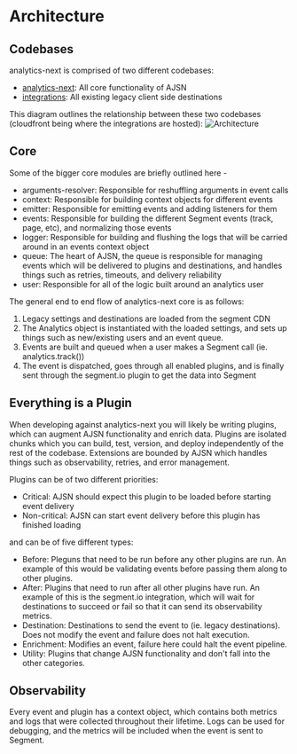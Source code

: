 # Architecture

## Codebases

analytics-next is comprised of two different codebases:

- [analytics-next](https://github.com/segmentio/analytics-next): All core functionality of AJSN
- [integrations](https://github.com/segmentio/analytics.js-integrations): All existing legacy client side destinations

This diagram outlines the relationship between these two codebases (cloudfront being where the integrations are hosted):
![Architecture](.github/architecture.png?raw=true)

## Core

Some of the bigger core modules are briefly outlined here -

- arguments-resolver: Responsible for reshuffling arguments in event calls
- context: Responsible for building context objects for different events
- emitter: Responsible for emitting events and adding listeners for them
- events: Responsible for building the different Segment events (track, page, etc), and normalizing those events
- logger: Responsible for building and flushing the logs that will be carried around in an events context object
- queue: The heart of AJSN, the queue is responsible for managing events which will be delivered to plugins and destinations, and handles things such as retries, timeouts, and delivery reliability
- user: Responsible for all of the logic built around an analytics user

The general end to end flow of analytics-next core is as follows:

1. Legacy settings and destinations are loaded from the segment CDN
2. The Analytics object is instantiated with the loaded settings, and sets up things such as new/existing users and an event queue.
3. Events are built and queued when a user makes a Segment call (ie. analytics.track())
4. The event is dispatched, goes through all enabled plugins, and is finally sent through the segment.io plugin to get the data into Segment

## Everything is a Plugin

When developing against analytics-next you will likely be writing plugins, which can augment AJSN functionality and enrich data. Plugins are isolated chunks which you can build, test, version, and deploy independently of the rest of the codebase. Extensions are bounded by AJSN which handles things such as observability, retries, and error management.

Plugins can be of two different priorities:

- Critical: AJSN should expect this plugin to be loaded before starting event delivery
- Non-critical: AJSN can start event delivery before this plugin has finished loading

and can be of five different types:

- Before: Pleguns that need to be run before any other plugins are run. An example of this would be validating events before passing them along to other plugins.
- After: Plugins that need to run after all other plugins have run. An example of this is the segment.io integration, which will wait for destinations to succeed or fail so that it can send its observability metrics.
- Destination: Destinations to send the event to (ie. legacy destinations). Does not modify the event and failure does not halt execution.
- Enrichment: Modifies an event, failure here could halt the event pipeline.
- Utility: Plugins that change AJSN functionality and don't fall into the other categories.

## Observability

Every event and plugin has a context object, which contains both metrics and logs that were collected throughout their lifetime. Logs can be used for debugging, and the metrics will be included when the event is sent to Segment.
